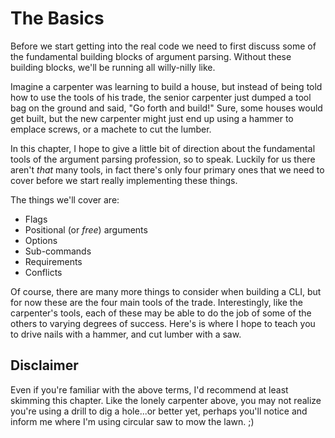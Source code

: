 # The Basics

Before we start getting into the real code we need to first discuss some of the fundamental building blocks of argument parsing. Without these building blocks, we'll be running all willy-nilly like.

Imagine a carpenter was learning to build a house, but instead of being told how to use the tools of his trade, the senior carpenter just dumped a tool bag on the ground and said, "Go forth and build!" Sure, some houses would get built, but the new carpenter might just end up using a hammer to emplace screws, or a machete to cut the lumber.

In this chapter, I hope to give a little bit of direction about the fundamental tools of the argument parsing profession, so to speak. Luckily for us there aren't *that* many tools, in fact there's only four primary ones that we need to cover before we start really implementing these things.

The things we'll cover are:

 * Flags
 * Positional (or *free*) arguments
 * Options
 * Sub-commands
 * Requirements
 * Conflicts

 Of course, there are many more things to consider when building a CLI, but for now these are the four main tools of the trade. Interestingly, like the carpenter's tools, each of these may be able to do the job of some of the others to varying degrees of success. Here's is where I hope to teach you to drive nails with a hammer, and cut lumber with a saw.

 ## Disclaimer

Even if you're familiar with the above terms, I'd recommend at least skimming this chapter. Like the lonely carpenter above, you may not realize you're using a drill to dig a hole...or better yet, perhaps you'll notice and inform me where I'm using circular saw to mow the lawn. ;)
